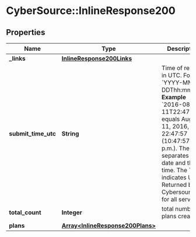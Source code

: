 # CyberSource::InlineResponse200

## Properties
Name | Type | Description | Notes
------------ | ------------- | ------------- | -------------
**_links** | [**InlineResponse200Links**](InlineResponse200Links.md) |  | [optional] 
**submit_time_utc** | **String** | Time of request in UTC. Format: &#x60;YYYY-MM-DDThh:mm:ssZ&#x60; **Example** &#x60;2016-08-11T22:47:57Z&#x60; equals August 11, 2016, at 22:47:57 (10:47:57 p.m.). The &#x60;T&#x60; separates the date and the time. The &#x60;Z&#x60; indicates UTC.  Returned by Cybersource for all services.  | [optional] 
**total_count** | **Integer** | total number of plans created | [optional] 
**plans** | [**Array&lt;InlineResponse200Plans&gt;**](InlineResponse200Plans.md) |  | [optional] 


